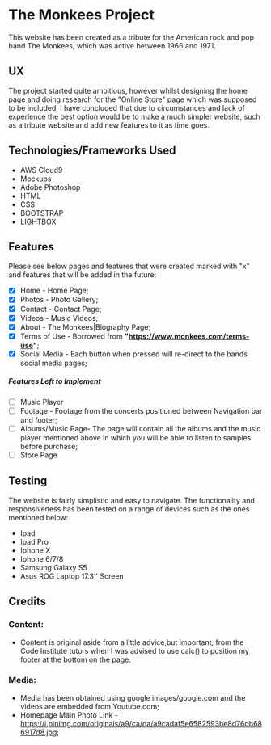 # **The Monkees Project** #

This website has been created as a tribute for the American rock and pop band The Monkees, which was active between 1966 and 1971.

## **UX**

The project started quite ambitious, however whilst designing the home page and doing research for 
the "Online Store" page which was supposed to be included, I have concluded that due to circumstances and lack of experience the best option would be to make a much simpler
website, such as a tribute website and add new features to it as time goes.

## **Technologies/Frameworks Used**

* AWS Cloud9
* Mockups
* Adobe Photoshop
* HTML
* CSS
* BOOTSTRAP
* LIGHTBOX

## **Features**

Please see below pages and features that were created marked with "x" and features that will be added in the future:

- [x] Home - Home Page;
- [x] Photos - Photo Gallery;
- [x] Contact - Contact Page;
- [x] Videos - Music Videos;
- [x] About - The Monkees|Biography Page;
- [x] Terms of Use - Borrowed from **"https://www.monkees.com/terms-use"**;
- [x] Social Media - Each button when pressed will re-direct to the bands social media pages;

##### **Features Left to Implement**
- [ ] Music Player 
- [ ] Footage - Footage from the concerts positioned between Navigation bar and footer;
- [ ] Albums/Music Page- The page will contain all the albums and the music player mentioned above in which
      you will be able to listen to samples before purchase;
- [ ] Store Page

## **Testing**

The website is fairly simplistic and easy to navigate. The functionality and responsiveness has been tested on a range of devices such as the 
ones mentioned below:

* Ipad
* Ipad Pro
* Iphone X
* Iphone 6/7/8
* Samsung Galaxy S5
* Asus ROG Laptop 17.3'' Screen

## **Credits**

### Content:

* Content is original aside from a little advice,but important, from the Code Institute tutors when I was advised to
use calc() to position my footer at the bottom on the page.

### Media:

* Media has been obtained using google images/google.com and the videos are embedded from Youtube.com;
* Homepage Main Photo Link - https://i.pinimg.com/originals/a9/ca/da/a9cadaf5e6582593be8d76db686917d8.jpg;

